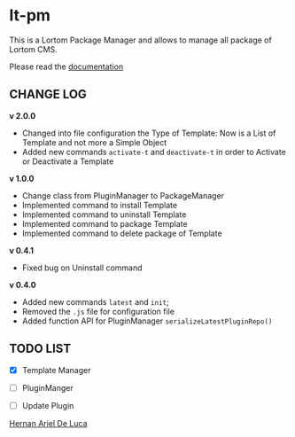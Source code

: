 # lt-pm

This is a Lortom Package Manager and allows to manage all package of Lortom CMS.

Please read the [documentation](https://github.com/Hertox82/lt-pm/wiki)


## CHANGE LOG

**v 2.0.0**

- Changed into file configuration the Type of Template: Now is a List of Template and not more a Simple Object
- Added new commands `activate-t` and `deactivate-t` in order to Activate or Deactivate a Template

**v 1.0.0**

- Change class from PluginManager to PackageManager
- Implemented command to install Template
- Implemented command to uninstall Template
- Implemented command to package Template
- Implemented command to delete package of Template

**v 0.4.1**

- Fixed bug on Uninstall command

**v 0.4.0**

- Added new commands `latest` and `init`;
- Removed the `.js` file for configuration file
- Added function API for PluginManager `serializeLatestPluginRepo()`

## TODO LIST

- [x] Template Manager
- [ ]  PluginManger
  - [ ] Update Plugin







[Hernan Ariel De Luca](https://www.linkedin.com/in/hernan-ariel-de-luca-23842254/)
